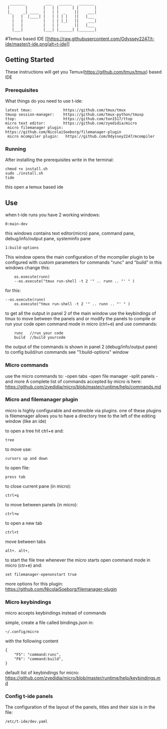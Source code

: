       _______         ___   ______   _______ 
     |       |       |   | |      | |       |
     |_     _| ____  |   | |  _    ||    ___|
       |   |  |____| |   | | | |   ||   |___ 
       |   |         |   | | |_|   ||    ___|
       |   |         |   | |       ||   |___ 
       |___|         |___| |______| |_______|

#Temux based IDE
[[https://raw.githubusercontent.com/Odyssey2247/t-ide/master/t-ide.png|alt=t-ide]]
## Getting Started

These instructions will get you Temux(https://github.com/tmux/tmux) based IDE

### Prerequisites

What things do you need to use t-ide:

```
latest tmux:              https://github.com/tmux/tmux
tmuxp session-manager:    https://github.com/tmux-python/tmuxp
ttop:                     https://github.com/ton1517/ttop
micro text editor:        https://github.com/zyedidia/micro
 micro filemanager plugin: https://github.com/NicolaiSoeborg/filemanager-plugin
 micro mcompiler plugin:   https://github.com/Odyssey2247/mcompiler
```

### Running

After installing the prerequisites write in the terminal:

```
chmod +x install.sh
sudo ./install.sh
tide
```
this open a temux based ide

## Use

when t-ide runs you have 2 working windows:

	0:main-dev 

this windows contains text editor(micro) pane, command pane, debug/info/output pane, systeminfo pane

	1:build-options

This window opens the main configuration of the mcompiler plugin to 
be configured with custom parameters for commands "runc" and "build"
in this windows change this:
 
        os.execute(runn)                       
        --os.execute("tmux run-shell -t 2 '" .. runn .. "' " )

for this:
 
 	--os.execute(runn)
        os.execute("tmux run-shell -t 2 '" .. runn .. "' " )
	
to get all the output in panel 2 of the main window
use the keybindings of tmux to move between the panels and or modify the panels
to compile or run your code open command mode in micro (ctrl+e) and use commands:

        runc   //run your code 
        build  //build yourcode

the output of the commands is shown in panel 2 (debug/info/output pane)
to config build/run commands see "1:build-options" window

### Micro commands

use the micro commands to:
-open tabs
-open file manager
-split panels
-and more
A complete list of commands accepted by micro is here: https://github.com/zyedidia/micro/blob/master/runtime/help/commands.md

### Micro and filemanager plugin

micro is highly configurable and extensible via plugins. 
one of these plugins is filemenager allows you to have a 
directory tree to the left of the editing window (like an ide)

to open a tree hit ctrl+e and:

    tree

to move use:

    cursors up and down  

to open file:

    press tab

to close current pane (in micro):

    ctrl+q

to move between panels (in micro):

    ctrl+w

to open a new tab 
  
    ctrl+t

move between tabs

    alt+. alt+,

to start the file tree whenever the micro starts 
open command mode in micro (ctr+e) and:

    set filemanager-openonstart true

more options for this plugin: https://github.com/NicolaiSoeborg/filemanager-plugin

### Micro keybindings

micro accepts keybindings instead of commands

simple, create a file called bindings.json in:

	~/.config/micro

with the following content

    {
        "F5": "command:runc",
        "F6": "command:build",
    }

default list of keybindings for micro: https://github.com/zyedidia/micro/blob/master/runtime/help/keybindings.md

### Config t-ide panels

The configuration of the layout of the panels, titles and their size is in the file:

    /etc/t-ide/dev.yaml

